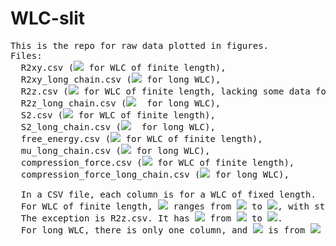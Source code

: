 # WLC-slit
<pre>
This is the repo for raw data plotted in figures.
Files:
  R2xy.csv (<img src="https://render.githubusercontent.com/render/math?math=<R^2_{xy}> / <R^2_{3D}>"> for WLC of finite length),
  R2xy_long_chain.csv (<img src="https://render.githubusercontent.com/render/math?math=<R^2_{xy}> / <R^2_{3D}>"> for long WLC),
  R2z.csv (<img src="https://render.githubusercontent.com/render/math?math=<R^2_z> / H^2"> for WLC of finite length, lacking some data for Large <img src="https://render.githubusercontent.com/render/math?math=\tilde L"> in small <img src="https://render.githubusercontent.com/render/math?math=\tilde H">),
  R2z_long_chain.csv (<img src="https://render.githubusercontent.com/render/math?math=<R^2_z> / H^2">  for long WLC),
  S2.csv (<img src="https://render.githubusercontent.com/render/math?math=<S_2>"> for WLC of finite length),
  S2_long_chain.csv (<img src="https://render.githubusercontent.com/render/math?math=<S_2>">  for long WLC),
  free_energy.csv (<img src="https://render.githubusercontent.com/render/math?math=\beta \Delta F"> for WLC of finite length),
  mu_long_chain.csv (<img src="https://render.githubusercontent.com/render/math?math=\beta \Delta F / \tilde L"> for long WLC),
  compression_force.csv (<img src="https://render.githubusercontent.com/render/math?math=2 \lambda \beta \Delta f"> for WLC of finite length),
  compression_force_long_chain.csv (<img src="https://render.githubusercontent.com/render/math?math=2 \lambda \beta \Delta f / \tilde L"> for long WLC),

  In a CSV file, each column is for a WLC of fixed length. 
  For WLC of finite length, <img src="https://render.githubusercontent.com/render/math?math=\tilde L"> ranges from <img src="https://render.githubusercontent.com/render/math?math=2^{-6}"> to <img src="https://render.githubusercontent.com/render/math?math=2^6">, with step size 1 in exponent (in columns from left to right). <img src="https://render.githubusercontent.com/render/math?math=\tilde H"> ranges from <img src="https://render.githubusercontent.com/render/math?math=2^{-6}"> to <img src="https://render.githubusercontent.com/render/math?math=2^6">, with step size 0.5 in exponent (in rows from top to bottom).
  The exception is R2z.csv. It has <img src="https://render.githubusercontent.com/render/math?math=\tilde L"> from <img src="https://render.githubusercontent.com/render/math?math=2^{-6}"> to <img src="https://render.githubusercontent.com/render/math?math=2^5">.
  For long WLC, there is only one column, and <img src="https://render.githubusercontent.com/render/math?math=\tilde H"> is from <img src="https://render.githubusercontent.com/render/math?math=2^{-9}"> to <img src="https://render.githubusercontent.com/render/math?math=2^8"> with step size 1 in exponent (in rows from top to bottom).
 </pre>
